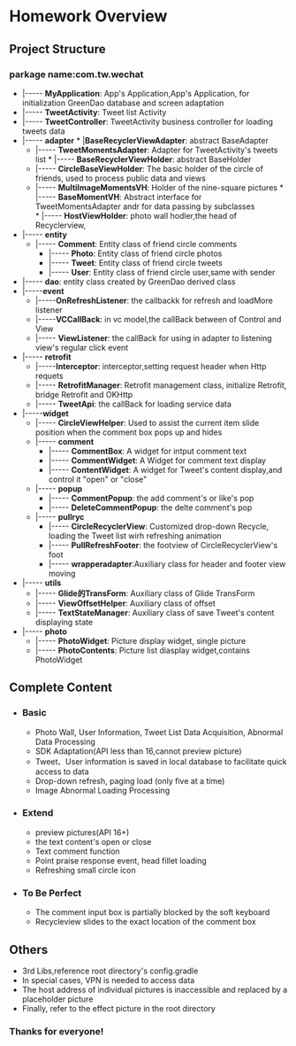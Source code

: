 # Homework Overview

## Project Structure

### parkage name:com.tw.wechat
    
*    |----- **MyApplication**: App's Application,App's Application, for initialization GreenDao database and screen adaptation
*    |----- **TweetActivity**: Tweet list Activity
*    |----- **TweetController**: TweetActivity business controller for loading tweets data
*    |----- **adapter**
	* |**BaseRecyclerViewAdapter**: abstract BaseAdapter
    	* |----- **TweetMomentsAdapter**: Adapter for TweetActivity's tweets list
    * |----- **BaseRecyclerViewHolder**: abstract BaseHolder
    	* |----- **CircleBaseViewHolder**: The basic holder of the circle of friends, used to process public data and views
   		* |----- **MultiImageMomentsVH**: Holder of the nine-square pictures
    * |----- **BaseMomentVH**: Abstract interface for TweetMomentsAdapter andr for data passing by subclasses 	
    * |----- **HostViewHolder**: photo wall hodler,the head of Recyclerview,
* |----- **entity**
	* |----- **Comment**: Entity class of friend circle comments
    	* |----- **Photo**: Entity class of friend circle photos
    	* |----- **Tweet**: Entity class of friend circle tweets
        * |----- **User**: Entity class of friend circle user,same with sender
* |----- **dao**: entity class created by GreenDao derived class
* |-----**event**
	* |-----**OnRefreshListener**: the callbackk for refresh and loadMore listener
    * |-----**VCCallBack**: in vc model,the callBack between of Control and View
    * |----- **ViewListener**: the callBack for using in adapter to listening view's regular click event
* |----- **retrofit**
	* |-----**Interceptor**: interceptor,setting request header when Http requets
    * |----- **RetrofitManager**: Retrofit management class, initialize Retrofit, bridge Retrofit and OKHttp
    * |----- **TweetApi**: the callBack for  loading service data
* |-----**widget**
	* |----- **CircleViewHelper**: Used to assist the current item slide position when the comment box pops up and hides
    * |----- **comment**
    	* |----- **CommentBox**: A widget for intput comment text
        * |----- **CommentWidget**: A Widget for comment text display
        * |----- **ContentWidget**: A widget for Tweet's content display,and control it "open" or "close"
    * |----- **popup**
    	* |----- **CommentPopup**: the add comment's or like's pop
        * |----- **DeleteCommentPopup**: the delte comment's pop
    * |----- **pullryc**
    	* |----- **CircleRecyclerView**: Customized drop-down Recycle, loading the Tweet list wirh refreshing animation
        * |----- **PullRefreshFooter**: the footview of CircleRecyclerView's foot
        * |----- **wrapperadapter**:Auxiliary class for header and footer view moving
* |----- **utils** 
	* |----- **Glide的TransForm**: Auxiliary class of Glide TransForm
	* |----- **ViewOffsetHelper**: Auxiliary class of offset
	* |----- **TextStateManager**: Auxiliary class of save Tweet's content displaying state
* |----- **photo**
	* |----- **PhotoWidget**: Picture display widget, single picture
    * |----- **PhotoContents**: Picture list  diasplay widget,contains PhotoWidget
       
       
## Complete Content

* ### Basic
	* Photo Wall, User Information, Tweet List Data Acquisition, Abnormal Data Processing
    * SDK Adaptation(API less than 16,cannot preview picture)
    * Tweet、User information is saved in local database to facilitate quick access to data
    * Drop-down refresh, paging load (only five at a time)
    * Image Abnormal Loading Processing
    
* ### Extend

    * preview pictures(API 16+)
    * the text content's open or close
    * Text comment function
    * Point praise response event, head fillet loading
    * Refreshing small circle icon
    
* ### To Be Perfect
    * The comment input box is partially blocked by the soft keyboard
    * Recycleview slides to the exact location of the comment box

## Others
* 3rd Libs,reference root directory's config.gradle
* In special cases, VPN is needed to access data
* The host address of individual pictures is inaccessible and replaced by a placeholder picture
* Finally, refer to the effect picture in the root directory


### Thanks for everyone!


    
